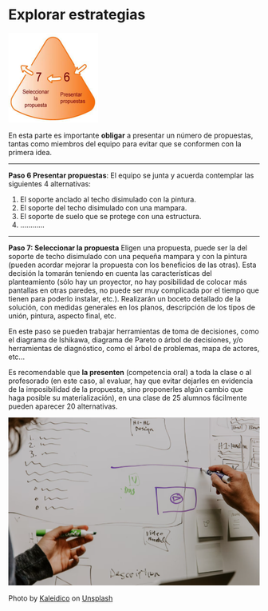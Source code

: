# Explorar estrategias

![](/assets/10.png)

En esta parte es importante **obligar** a presentar un número de propuestas, tantas como miembros del equipo para evitar que se conformen con la primera idea.

---

**Paso 6 Presentar propuestas**: El equipo se junta y acuerda contemplar las siguientes 4
alternativas:
1.  El soporte anclado al techo disimulado con la pintura.
1.  El soporte del techo disimulado con una mampara.
1.  El soporte de suelo que se protege con una estructura.
1.  ………...

----
**Paso 7: Seleccionar la propuesta** Eligen una propuesta, puede ser la del soporte de techo
disimulado con una pequeña mampara y con la pintura (pueden acordar mejorar la propuesta con los beneficios de las otras).
Esta decisión la tomarán teniendo en cuenta las características del planteamiento (sólo hay un proyector, no hay posibilidad de colocar más pantallas en otras paredes, no puede ser muy complicada por el tiempo que tienen para poderlo instalar, etc.).
Realizarán un boceto detallado de la solución, con medidas generales en los planos, descripción de los tipos de unión, pintura, aspecto final, etc.

En este paso se  pueden  trabajar herramientas  de  toma  de  decisiones,  como  el  diagrama  de  Ishikawa, diagrama de Pareto o árbol de decisiones, y/o herramientas de diagnóstico, como el árbol de problemas, mapa de actores, etc...

Es recomendable que **la presenten** (competencia oral) a toda la clase o al profesorado (en este caso, al evaluar, hay que evitar dejarles en evidencia de la imposibilidad de la propuesta, sino proponerles algún cambio que haga posible su materialización), en una clase de 25 alumnos fácilmente pueden aparecer 20 alternativas.

![](/assets/strategy.png)

Photo by <a href="https://unsplash.com/@kaleidico?utm_source=unsplash&utm_medium=referral&utm_content=creditCopyText">Kaleidico</a> on <a href="https://unsplash.com/s/photos/strategy?utm_source=unsplash&utm_medium=referral&utm_content=creditCopyText">Unsplash</a>
  
